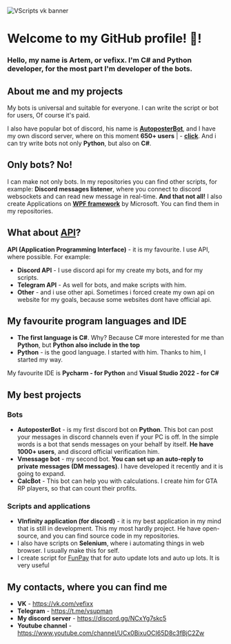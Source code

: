 ![VScripts vk banner](https://github.com/vefixx/vefixx/assets/131001961/d876ef23-4cc6-447a-9d31-cf59586d3d3a)

# Welcome to my GitHub profile! 👋!

### Hello, my name is Artem, or **vefixx**. I'm **C#** and **Python** developer, for the most part I'm **developer of the bots**.

## About me and my projects
My bots is universal and suitable for everyone. I can write the script or bot for users, Of course it's paid.

I also have popular bot of discord, his name is **[AutoposterBot](https://youtu.be/c4wnireOCho)**, and I have my own discord server, where on this moment **650+ users** | - **[click](https://discord.gg/NCxYg7skc5)**.
And i can try write bots not only **Python**, but also on **C#**.

## Only bots? No!
I can make not only bots. In my repositories you can find other scripts, for example: **Discord messages listener**, where you connect to discord websockets and can read new message in real-time.
**And that not all!** I also create Applications on **[WPF framework](https://learn.microsoft.com/en-us/dotnet/desktop/wpf/overview/?view=netdesktop-8.0)** by Microsoft. You can find them in my repositories.

## What about [API](https://en.wikipedia.org/wiki/API)?
**API (Application Programming Interface)** - it is my favourite. I use API, where possible. For example:
- **Discord API** - I use discord api for my create my bots, and for my scripts.
- **Telegram API** - As well for bots, and make scripts with him.
- **Other** - and i use other api. Sometimes i forced create my own api on website for my goals, because some websites dont have official api.

## My favourite program languages and IDE
- **The first language is C#**. Why? Because C# more interested for me than **Python**, but **Python also include in the top**
- **Python** - is the good language. I started with him. Thanks to him, I started my way.

My favourite IDE is **Pycharm - for Python** and **Visual Studio 2022 - for C#**

## My best projects
### Bots
- **AutoposterBot** - is my first discord bot on **Python**. This bot can post your messages in discord channels even if your PC is off. In the simple words is a bot that sends messages on your behalf by itself. **He have 1000+ users**, and discord official verification him.
- **Vmessage bot** - my second bot. **You can set up an auto-reply to private messages (DM messages)**. I have developed it recently and it is going to expand.
- **CalcBot** - This bot can help you with calculations. I create him for GTA RP players, so that can count their profits.

### Scripts and applications
- **VInfinity application (for discord)** - it is my best application in my mind that is still in development. This my most hardly project. He have open-source, and you can find source code in my repositories.
- I also have scripts on **Selenium**, where i automating things in web browser. I usually make this for self.
- I create script for [FunPay](https://funpay.com/) that for auto update lots and auto up lots. It is very useful

## My contacts, where you can find me
- **VK** - https://vk.com/vefixx
- **Telegram** - https://t.me/vsupman
- **My discord server** - https://discord.gg/NCxYg7skc5
- **Youtube channel** - https://www.youtube.com/channel/UCx0BixuOCI65D8c3fBjC2Zw


